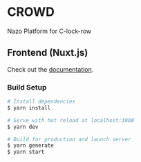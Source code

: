# CROWD

Nazo Platform for C-lock-row

## Frontend (Nuxt.js)

Check out the [documentation](https://nuxtjs.org).

### Build Setup

```bash
# Install dependencies
$ yarn install

# Serve with hot reload at localhost:3000
$ yarn dev

# Build for production and launch server
$ yarn generate
$ yarn start
```
